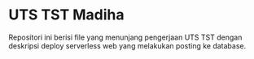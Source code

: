 # UTS TST Madiha

Repositori ini berisi file yang menunjang pengerjaan UTS TST dengan deskripsi deploy serverless web yang melakukan posting ke database.

